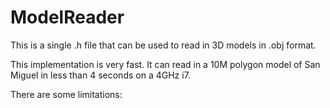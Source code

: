 # ModelReader

This is a single .h file that can be used to read in 3D models in .obj format. 

This implementation is very fast.  It can read in a 10M polygon model of San Miguel in less than 4 seconds on a 4GHz i7.

There are some limitations:
